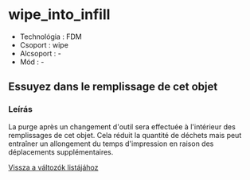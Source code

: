# wipe\_into\_infill

* Technológia : FDM
* Csoport : wipe
* Alcsoport : -
* Mód : -

## Essuyez dans le remplissage de cet objet

### Leírás

La purge après un changement d'outil sera effectuée à l'intérieur des remplissages de cet objet. Cela réduit la quantité de déchets mais peut entraîner un allongement du temps d'impression en raison des déplacements supplémentaires.

[Vissza a változók listájához](/)

